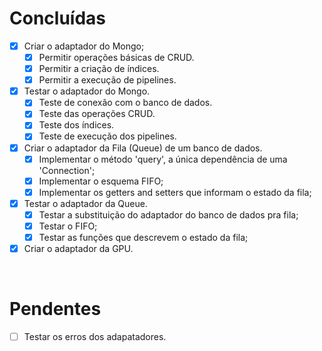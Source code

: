 # Concluídas

- [x] Criar o adaptador do Mongo;
    - [x] Permitir operações básicas de CRUD.
    - [x] Permitir a criação de índices.
    - [x] Permitir a execução de pipelines.
- [x] Testar o adaptador do Mongo.
    - [x] Teste de conexão com o banco de dados.
    - [x] Teste das operações CRUD.
    - [x] Teste dos índices.
    - [x] Teste de execução dos pipelines.
- [x] Criar o adaptador da Fila (Queue) de um banco de dados.
    - [x] Implementar o método 'query', a única dependência de uma 'Connection';
    - [x] Implementar o esquema FIFO;
    - [x] Implementar os getters and setters que informam o estado da fila;
- [x] Testar o adaptador da Queue.
    - [x] Testar a substituição do adaptador do banco de dados pra fila;
    - [x] Testar o FIFO;
    - [x] Testar as funções que descrevem o estado da fila;
- [x] Criar o adaptador da GPU.

<br>

# Pendentes
- [ ] Testar os erros dos adapatadores.